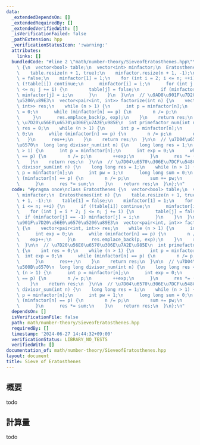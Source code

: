 ```yaml
---
data:
  _extendedDependsOn: []
  _extendedRequiredBy: []
  _extendedVerifiedWith: []
  _isVerificationFailed: false
  _pathExtension: hpp
  _verificationStatusIcon: ':warning:'
  attributes:
    links: []
  bundledCode: "#line 2 \"math/number-theory/SieveofEratosthenes.hpp\"\nclass Eratosthenes\
    \ {\n  vector<bool> table;\n  vector<int> minfactor;\n  Eratosthenes(int n) {\n\
    \    table.resize(n + 1, true);\n    minfactor.resize(n + 1, -1);\n    table[1]\
    \ = false;\n    minfactor[1] = 1;\n    for (int i = 2; i <= n; ++i) {\n      if\
    \ (!table[i]) continue;\n      minfactor[i] = i;\n      for (int j = i * 2; j\
    \ <= n; j += i) {\n        table[j] = false;\n        if (minfactor[j] == -1)\
    \ minfactor[j] = i;\n      }\n    }\n  }\n\n  // \u9AD8\u901F\u7D20\u56E0\u6570\
    \u5206\u89E3\n  vector<pair<int, int>> factorize(int n) {\n    vector<pair<int,\
    \ int>> res;\n    while (n > 1) {\n      int p = minfactor[n];\n      int exp\
    \ = 0;\n      while (minfactor[n] == p) {\n        n /= p;\n        exp++;\n \
    \     }\n      res.emplace_back(p, exp);\n    }\n    return res;\n  }\n\n  //\
    \ \u7D20\u56E0\u6570\u306E\u7A2E\u985E\n  int primefactor_num(int n) {\n    int\
    \ res = 0;\n    while (n > 1) {\n      int p = minfactor[n];\n      int exp =\
    \ 0;\n      while (minfactor[n] == p) {\n        n /= p;\n        exp++;\n   \
    \   }\n      res++;\n    }\n    return res;\n  }\n\n  // \u7D04\u6570\u306E\u500B\
    \u6570\n  long long divisor_num(int n) {\n    long long res = 1;\n    while (n\
    \ > 1) {\n      int p = minfactor[n];\n      int exp = 0;\n      while (minfactor[n]\
    \ == p) {\n        n /= p;\n        ++exp;\n      }\n      res *= (exp + 1);\n\
    \    }\n    return res;\n  }\n\n  // \u7D04\u6570\u306E\u7DCF\u548C\n  long long\
    \ divisor_sum(int n) {\n    long long res = 1;\n    while (n > 1) {\n      int\
    \ p = minfactor[n];\n      int pw = 1;\n      long long sum = 0;\n      while\
    \ (minfactor[n] == p) {\n        n /= p;\n        sum += pw;\n        pw *= p;\n\
    \      }\n      res *= sum;\n    }\n    return res;\n  }\n};\n"
  code: "#pragma once\nclass Eratosthenes {\n  vector<bool> table;\n  vector<int>\
    \ minfactor;\n  Eratosthenes(int n) {\n    table.resize(n + 1, true);\n    minfactor.resize(n\
    \ + 1, -1);\n    table[1] = false;\n    minfactor[1] = 1;\n    for (int i = 2;\
    \ i <= n; ++i) {\n      if (!table[i]) continue;\n      minfactor[i] = i;\n  \
    \    for (int j = i * 2; j <= n; j += i) {\n        table[j] = false;\n      \
    \  if (minfactor[j] == -1) minfactor[j] = i;\n      }\n    }\n  }\n\n  // \u9AD8\
    \u901F\u7D20\u56E0\u6570\u5206\u89E3\n  vector<pair<int, int>> factorize(int n)\
    \ {\n    vector<pair<int, int>> res;\n    while (n > 1) {\n      int p = minfactor[n];\n\
    \      int exp = 0;\n      while (minfactor[n] == p) {\n        n /= p;\n    \
    \    exp++;\n      }\n      res.emplace_back(p, exp);\n    }\n    return res;\n\
    \  }\n\n  // \u7D20\u56E0\u6570\u306E\u7A2E\u985E\n  int primefactor_num(int n)\
    \ {\n    int res = 0;\n    while (n > 1) {\n      int p = minfactor[n];\n    \
    \  int exp = 0;\n      while (minfactor[n] == p) {\n        n /= p;\n        exp++;\n\
    \      }\n      res++;\n    }\n    return res;\n  }\n\n  // \u7D04\u6570\u306E\
    \u500B\u6570\n  long long divisor_num(int n) {\n    long long res = 1;\n    while\
    \ (n > 1) {\n      int p = minfactor[n];\n      int exp = 0;\n      while (minfactor[n]\
    \ == p) {\n        n /= p;\n        ++exp;\n      }\n      res *= (exp + 1);\n\
    \    }\n    return res;\n  }\n\n  // \u7D04\u6570\u306E\u7DCF\u548C\n  long long\
    \ divisor_sum(int n) {\n    long long res = 1;\n    while (n > 1) {\n      int\
    \ p = minfactor[n];\n      int pw = 1;\n      long long sum = 0;\n      while\
    \ (minfactor[n] == p) {\n        n /= p;\n        sum += pw;\n        pw *= p;\n\
    \      }\n      res *= sum;\n    }\n    return res;\n  }\n};\n"
  dependsOn: []
  isVerificationFile: false
  path: math/number-theory/SieveofEratosthenes.hpp
  requiredBy: []
  timestamp: '2024-06-27 14:44:32+09:00'
  verificationStatus: LIBRARY_NO_TESTS
  verifiedWith: []
documentation_of: math/number-theory/SieveofEratosthenes.hpp
layout: document
title: Sieve of Eratosthenes
---
```


## 概要

todo

## 計算量
todo